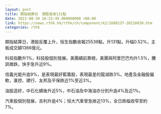 ```yaml
---
layout: post
title: 期指結算日　港股高收131點
date: 2021-08-30 16:23:49.000000000 +08:00
link: https://news.rthk.hk/rthk/ch/component/k2/1608237-20210830.htm
categories: rthk
---
```


期指結算日，港股反覆上升，恒生指數收報25539點，升131點，升幅0.52%，主板成交額1366億元。

科技指數升1%，科技股個別發展。美團績前靠穩，美團與阿里巴巴均升1.5%，騰訊微跌，快手急升近9%。

信義光能升逾9%，是表現最好藍籌股，表現最差的龍湖跌3%。地產及金融股偏軟，滙控、建行、友邦及平保跌近1%至近3%。

油股造好，中石化績後升近5%，中石油及中海油亦分別升逾4%及近1%。

汽車股個別發展，吉利升逾4%；恒大汽車曾急挫近13%，全日跌幅收窄至約7%。
